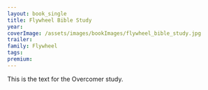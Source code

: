 ```yaml
---
layout: book_single
title: Flywheel Bible Study
year:
coverImage: /assets/images/bookImages/flywheel_bible_study.jpg
trailer:
family: Flywheel
tags:
premium:
---
```

This is the text for the Overcomer study.
